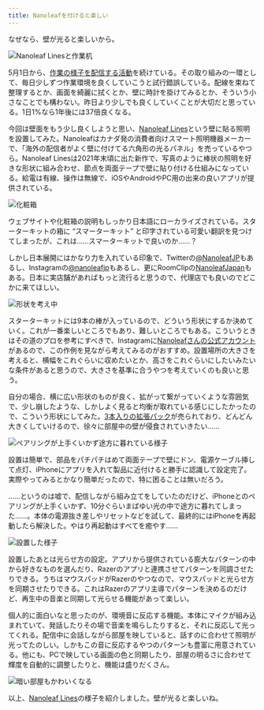 ```yaml
---
title: Nanoleafを付けると楽しい
---
```

なぜなら、壁が光ると楽しいから。

![](https://lh3.googleusercontent.com/docs/ADP-6oHs5vyvEONo9EBwt9IiwSME3LVAdVp3KJtNIjCiSxUy_tSYjmjjtTyxDYb3S2-xFqOkuVq7i2N3AD9aoou7XsxPLYpRTrvKgwWIsaxS6bb0bax4gIbgRArhtAe4mpW5Q7Ua6x6W2ijibSKuu8tJMhoLXc2rjyOUxDFUtdotLFosXWSgOEtANijA2SgjFxUt7S52aNCCOehast3j1xweo3alseSNcARPZClxDMBX270BNcxQWc--Q-MlRuIiyBb5K-2Uzx8HGY3KB2yxnNoLxckYZbCNtRL5ZZw6HdeguuvGi5qyzRvj7RWeMWG8ucmaLqUfwQ5LxZW9Ga2uDgA9HessVBtPbnFx-fX_7s7Rk1m1TFgVJnZ4j9JBqcR7o0A3FH-hcHkqgDg6CGlT_PxzDTCgjJUgHHujkRrCqe2_SBRVdbf7cOG2K7_xf5oGFH4PxPx1w0P6cRsGNY0yLEDrKzR4rddmRqt-WLF6bWmPx70H9_79Ey9nHFuWu5uVbmq5qXZUV7cA9hrsBthz2hdzYVBz77Jlp-U9gf3NDAT8BgB5TCo4gy4eyFT_b6JlUQiSM7wsZV-FgOzp96S7xzk7nLLV-AgZGRpTEvIpzQ8qh-HXh1-XKDGHgJDk7T7saHMsnYGC23oOWaU6o7hCMOy0DEUct2QCwEd3ZP2LkQFtM3sc552e_Smlj1ASoS2DA2w-HjgTrSdq-TjfUY_AsCebhU4rZ3_RawZwoTLxDGD5rmRa5a63eoagUOsLsqSyotjtR7Jxz7A-smj7Z8gsLR4jDpukHzaek3TanBJIWgJXfG6qhw9bYDG_uLajSfBg8DybF1b-d7mFYp2-gdmH2zOahs0QUNC52yjBCl0Ucx5fdMx8nKwSWdmgwV2Hib9W07MWwd29VGJYdJY8b8c7HBY2udi2_QjpkvfQQlwewgHUon0j1IhYYWepGxmuFuhwXH5ZYKUybbmzCV1QNDrSryF0Qg3Jz_oNwDsPW2yOyxruSA8leCxgAoLbH9ezkz_D0RsccjFFqOAs4htgnqAH9x0UBf67wXJuqtvo-Xx-RRoKc8RCBcuD8-a-mSBCwAShr920INnSS-fxITlEA8jZ9wns_zSd5cwHWM4JoDkM5gaGCI3O8IMS7Hps6uYSg79dWtT0YMez9P3rjG9-9X1yUqKo1RvCe3_ETF8OTRxzb2wpFxBCUTpaUrrvOIDYro-eZZAM2NfmgdFvHT5EoSGY3m1Eu7bm0OZorF41cKruom2Al3WYKGGT7Q "Nanoleaf Linesと作業机")

5月1日から、[作業の様子を配信する活動](https://www.youtube.com/c/r7kamura)を続けている。その取り組みの一環として、毎日少しずつ作業環境を良くしていこうと試行錯誤している。配線を束ねて整理するとか、画面を綺麗に拭くとか、壁に時計を掛けてみるとか、そういう小さなことでも構わない。昨日より少しでも良くしていくことが大切だと思っている。1日1%なら1年後には37倍良くなる。

今回は壁面をもう少し良くしようと思い、[Nanoleaf Lines](https://www.amazon.co.jp/dp/B09MS3359S)という壁に貼る照明を設置してみた。Nanoleafはカナダ発の消費者向けスマート照明機器メーカーで、「海外の配信者がよく壁に付けてる六角形の光るパネル」を売っているやつら。Nanoleaf Linesは2021年末頃に出た新作で、写真のように棒状の照明を好きな形状に組み合わせ、節点を両面テープで壁に貼り付ける仕組みになっている。給電は有線、操作は無線で、iOSやAndroidやPC用の出来の良いアプリが提供されている。

![](https://lh3.googleusercontent.com/docs/ADP-6oHpmRZVkeHT3qvaKTudfSVra17plePHreyXkBsOfEjDCg4B_NBDGvOcHzw8XgCzqwPenl4_fqw0S3Tc1OWSFdLVEkuYq0X46xL24EGzBTpza6m_xRzMoDxxsaZmdQKT5uT7ryM3mT47ZcarPsdf-X4pLZSwI7EzupstM6b_Bjv4aFEeLEtSk7IpleQiEigox5g8wiDvOvL8GsuR9q7AgAOc_P8ZhOiL8GXKyJBrCTTZ8oHBdoFYhratlQkPGJ7Z7LQnUzGFsKGFj-Gx0swkrYynn0T9AN10O5mG3uZ7G21zlW4tWBS876pjuEbR-sZrz1_dvWUFQvyQUEsjf7VVFhHTD2k6uHGajSX-Md2Ig8aaLdft3tpkaEkwUQjW4u7Ix0baASs1UmkPG7ePaeqy1tgfpWzteLmoSETaYOdtBrcz2Uu1Gzv8ebx9ghXX_9ydTxPoS7N_OsIrfThQYZ7cDmSPTI1lTnw-TmRUkTIQG-78vHjj7t5Cto5bCZNUuvvcaz27uiIqtylDDZfE8dZ8i0xL4mhr_u_C2iS_ha5sNzKLafUopqFml03QrDaD0kNhwuPVOsJ8zkedf3PHX637HVygmNjQF3rKCn5NzlsQMeXX7dxQESXit_QSZ2M2hsWJSTM_POTWFV6AjKGxpAzbm8DkuTlMcn-PLDjZ8BgPXG7-yXM8kGEgXNRziVpHPgTu1MixNu-3xGTSJpgv4syk9iz33CA7Wsf8TbxEnmZ8wnc3EXUlLuonrSt79mRH8m5pqtfmX962dXTlb42D4clMMdmnSYgDQkmfz6JmlcgG2qRo6N3Ytug92EB6D8wy4a6Q8SodRgk4xnQmqjbQ9F-GP7JzK0zYqGAAIQZfIjlYfhv3v4P6--0LDED2UX6Gt98HFkiDyrbyMTFRv6yEXjriiwWjrlOIGY7NdkLges6LODvLYD804bo750TFZHz7BOu5VZyx8KImjQxWT35VN_eLgXYweKSUTpwCTJRjXsR1oLfJ6wfuAwx8KbDbBDuifJ4-1SJySqFd0iCr3e_zqmlbiEpb3XKwwhiIuxNmvHlyfCVgcB07Ihw9ApkE7_Iyiy45hpHEEW8UQNj6w2fNbhVDUjes2y-thdYCxi_GvcfC-VlR5gNEvhsSwJICdyPMxDf9N-MG60e9O-UbvxCYsCUjw3ZUkaFwBC6mRlSIktfe3bj_Q7Tfy0aSaycsSeO8zz7_G9sl-1yi-wzjCdaTgnQfZ3PVaJjN2l91BC95BCsMnEzOsvYocQ "化粧箱")

ウェブサイトや化粧箱の説明もしっかり日本語にローカライズされている。スターターキットの箱に “スマーターキット” と印字されている可愛い翻訳を見つけてしまったが、これは……スマーターキットで良いのか……？

しかし日本展開にはかなり力を入れている印象で、Twitterの[@NanoleafJP](https://twitter.com/NanoleafJP)もあるし、Instagramの[@nanoleafjp](https://www.instagram.com/nanoleafjp/)もあるし、更にRoomClipの[NanoleafJapan](https://roomclip.jp/myroom/5824865)もある。日本に実店舗があればもっと流行ると思うので、代理店でも良いのでどこかに来てほしい。

![](https://lh3.googleusercontent.com/docs/ADP-6oFZ8h27mpozwl-scSc8r_150WJyh9mrAAxFWKTl0M_DFYHQI11ryg2kX7sJpoylpQEQSbUfqiWfx_Bbn5fDxVItOtZp42SCVyUjRiigw9ui9OIf9PmoJgOH3R8KNMcskaTmOfj5gOUShLv1F4FYi3kI_FFoaPs8vNpTpvAoKR7ufZTYfmkG-kNcJUBh6P_pVKmqJFjW6CkP9G-bpt4LsiHvUzGgPx1fZBCkjYP9bxlbGIZrD7hdkbfu3Mx_3FprCnCQkHZj9oMIgSy4gWA2sy_ODhBa8SESYpZ7d7rRFcKlZeBVjta5tkhsTD5OU--teDW1KJXtfqQ90kR12bIbkp6fiaWSRTCiqEUC9wHfCd10KC1W80Vg-6p4j07L3aPgUzByPWEEAHnxO0oZRYCpQckDqQMcmduqRAxECSbZ_WgdG02FGXpz_ITYmsbvnV8-QU63Jnvn9NaSqf_cnM995ZvI0Ji5t3bEFUF2N06fiBe9k0SlCoQrURF_jlG9Bz8BHp63DKKiKjtqbeqvgVUtOIzrAvrvPubYqqQMHpAqohMtRbY7uPMT9P1nJOyZidCrPAkNwiOt7BC0Q_Z8PmXtWqV5eKPSEnsAyrt3orQ8ZXTviCs2GqG1-8ecjLpejqOtzFvg66xi3hGlsI4QFzo_j9J2kEWuJ3SUvsh3DzlVdpSLCaDVoJxhuAPh6S0A-Fd47IkV-kkzEthEhhyzQ3aB7V3NemlWMuaERC_ovZb4ehSKnWfvxxvRFbmw_4DHO1mbXYQNVxqu7OcExibONZpD4mG2kXNjhchUqFen0BoF5uC9oITKfpVK4CXeskk253FpxA0cJU7ADEoBDvx3jgHYSakWI9z5_jvNSby0rJCvA-KPVlyXx24bNefravzS7G8TJCsn8fq1cG4gdyS9sD0IVepq3ZApYmHXDXg3KfdNH53Ha3J6OMbzvvz7GrO-zs_AQ9kxZwHYDL34cTbqq-zyOU75ssQjuzK4EFICEtPEqZWmsx99lu2ytpH6frDfhMcO5Po0KvsLdTynR__6fE6aBFN63JMJxc48-8Fz064TxIqU1BQZMvW61lnUUt654mktIA_qxnyau7z8mXJpoqAURYAjmBZz5tHac6zj0X6RRShq4m2y0oWD0hHvUmLd4uRHMO0pcqbOL0PSO1QdpjgmZQwf4KF8EwLHKvWMXoLROaIvHju9Xk4Gd5420UoawKA72eWtGbvdzMsEzIGU2Os7HD13DhVzOPk2T7aI12uQHWhWPl3f "形状を考え中")

スターターキットには9本の棒が入っているので、どういう形状にするか決めていく。これが一番楽しいところでもあり、難しいところでもある。こういうときはその道のプロを参考にすべきで、Instagramに[Nanoleafさんの公式アカウント](https://www.instagram.com/nanoleaf/)があるので、この作例を見ながら考えてみるのがおすすめ。設置場所の大きさを考えると、横幅をこれぐらいに収めたいとか、高さをこれぐらいにしたいみたいな条件があると思うので、大きさを基準に合うやつを考えていくのも良いと思う。

自分の場合、横に広い形状のものが良く、拡がって繋がっていくような雰囲気で、少し崩したような、しかしよく見ると均衡が取れている感じにしたかったので、こういう形状にしてみた。[3本入りの拡張パック](https://www.amazon.co.jp/dp/B09JHSG2R5)が売られており、どんどん大きくしていけるので、徐々に部屋中の壁が侵食されていきたい……

![](https://lh3.googleusercontent.com/docs/ADP-6oGrCE9fyWVphB_O6NlzPGxOlYvxqyxTncsDQVIb3r-0YQ9Jl5B5tx7LINIjtP8ahwvZJuNriOPzNRDkJ5Hx1Dy9yzEqMnK2wSgx2PgHBan8SN8ZohvEKNMhTQwzfm8YkcJrNyEnOLAffobHjiBhfTwzETxqKhHxmTFGxh_Ybs7pTRcnW_CgOjgjjfPwljxLT0Uc6jgYZOFSUBAcYPqxKXaqNdSeXNbbASk5YA49daAOdNBwEBc9v85dHTud5aHxcvSz7Rmxfsi1snCKeuvh-eLwy0snCjuxjoai4QowfP0KuxHGaFA4SCJZ80JxG-xepFSx2xCIB2QCsnwIk69qbfdUZ5-JxM8_VjWv-CHHv9G5bUnxBR6Wc0QMnutWpp4yjf2NfQk8W51-1wKRnH-DHykkDvAQ9zKljA_OYxTd03UeaX72-0B8t16h5hxGFjBqy8uxFMhRouBfHwdLOo22UjU8oAZwep7VnqBgzNuv70xAxJjEdZ4IzYhBWx735dVY5EqEh_GGZgkwtu0fecDmAcP3mFfDLSFbb7Iv4T3MBhlG-coO6R_s9PnW8zZ1O9FTJgWf1UteOg_L_zlU8_5x761zEIuC2WdgvjTNEly5ZSs3PFiOsYIDy3PEH1wpsrrX6d4XUL9s9-TFMVmbZdIzzo2MWGIXtGKC9K11hRcgiwonH93x6iGcamSaxp38Gh7ZNi_D4GgW7BgMsSzqG_AO3zqJtHLGXbfFXdlEOLD0296BweS9IbqSnXJKYCabkaRG86bZ_5NKHDRr7Req4Vgp7dVTpzc3yWfEF2mdmAbP5PWqLQOsUirGQvCPPuWf4VuScxAD54zadAoj1t0kflLrFKG_XIvKw1lNw3y7AaiQNNMDr9oWk6cqOAWLQxrAEnXuFD4OTteV2_kCMb5v8j394F1-KgynabsefBZUx0UlVH-kPZ450ru2kIS5mzh4_-miokmB6e3-J4j8nL506G262FwYJNu1wd7lEO1UQ0LiljX40ERhwyqSiKl-001n98fdm6s6um8_b2RMFUdomKcZiMwmHlKiEVg1NJxuZN4tJUYwk5aM3E0zJYWf3jKDBghNzTyo0C5oWZSsaUa7mpl8_-s-sTT2atILDQujfgBnk2eUCjXIJu2U7YLy1b51fwS1EnYN6oACRO6Y6U-LRATWwN8vBa_S9SSyfvpRLkvEGsFihnVR6VVo0rJQTLr6_po2JqYLiR8qOzwVWQqaz4kKVz78XogGL_Zq0EmL2PnqZkL1tSG0 "ペアリングが上手くいかず途方に暮れている様子")

設置は簡単で、部品をパチパチはめて両面テープで壁にドン、電源ケーブル挿して点灯、iPhoneにアプリを入れて製品に近付けると勝手に認識して設定完了。実際やってみるとかなり簡単だったので、特に困ることは無いだろう。

……というのは嘘で、配信しながら組み立てをしていたのだけど、iPhoneとのペアリングが上手くいかず、10分ぐらいまばゆい光の中で途方に暮れてしまった……。本体の電源抜き差しやリセットなどを試して、最終的にはiPhoneを再起動したら解決した。やはり再起動はすべてを癒やす……

![](https://lh3.googleusercontent.com/docs/ADP-6oG9PmxtQxY8wEi_V0gvhz1O22sulepWm2056djrYnHW7BU8nctPiAsAJf2JCMUwrsB38VuRP_C8MyBVs401QtCwa91tzCltv5xX8ZCMoLWsIiyhiPeZVggfa7l9V-eP7asjlp4jJxoeLnpRR2kTN9_Vn0FMCSo-aL9Rk__RGTIhPui6WCdyRFcF9TyuOtc2bILinDIy3O70uuuvjAphhCytCplUg3RWdsVYxs2WtIo81VL1AOivf45qXNg6Ym9YsqlF5nb9dJX1mA8uFJWx3ha5TL6BLAYbRbUSeHMik3w6LJC0Ty6rClJYyLm_0X5sjp8Jv2qr9Phjres91u6FJG9hqBuQDudZQrH5mdOTAG4XYfweZlqgqMtNdZXzEMOWAEPi9yGOaWm3ZRvHHBG2SzbuhSn1LuJoxswtfe3TsY6YR6n31L91E9MfQqC3KD84avniDh31gTTmwO9ul1i2UIpOV_qu2yg41PhTpj04U0mmjpI0q-5dU5dYiyytbgdYTyAadH7QIk29wFn31sY9KgbGfjgMVHrpg_hZqrw8W8grdX_S4KLKamEHheUL6Vi8hfDdGZc9MV3UYsZIG5eucTw3Nf0uCruM4wQAlHegX5uqIQxqaGzsUJGxkmbVQBm458ioeIfNhbqoQrFYgZTY7ltj8g-aIuLD6DEPvWgGubibOGVeQdvf4NjycENO40DSfD67NVACGk9xKg5l93pLv6lbJmwqhwvHnoSu4wRM4bkh0suceK3eDRH66ysTjBOKQsWLJxdmBaLmdF4ODUsCz8IWIsVnRC0BCg7eJn7iQDX3hAwGP50dHqULVhG4RodOkoyQ7npQs9lEJPkHcTqsHso6HwECY4r0pv9TT7IngtCuXf2JpgRDd5Z6n7iLxiE_sYjomOTDAN9zBE0RnjD7wm6rnDz1o8TUw6EJSqlIAs-fXOKb3cdQd6L5jGnhD8t7OlKNk1pvkd_t9amMzCtzQul2Ramgjtu_I8lyagSXuvX7l93Q09cVg5ZVtvu8UESlQmTVFXdAk3sjBnNig7Awz-l124TqjSkOWjALaReNxy2jFatQggpbxrRr3C1qsP8z60pSBI77qs2qmQpTQ6B2-k8qjU43t-CwS1W_tw6rNIshLAxgJCcTznbENN1fbHCjI_pGWebXSaXiTEsOXHZdP1DLAUa9U-NtungbR6XbJHtXk1JpNxJgTwy26T3I6dwYq3qXEUgYgiK_NiKT3CsIH2kG-9DGf031wExykZbzm0IqTj76qg "設置した様子")

設置したあとは光らせ方の設定。アプリから提供されている膨大なパターンの中から好きなものを選んだり、Razerのアプリと連携させてパターンを同調させたりできる。うちはマウスパッドがRazerのやつなので、マウスパッドと光らせ方を同期させたりできる。これはRazerのアプリ主導でパターンを決めるのだけど、再生中の音楽と同期して光らせる機能があって楽しい。

個人的に面白いなと思ったのが、環境音に反応する機能。本体にマイクが組み込まれていて、発話したりその場で音楽を鳴らしたりすると、それに反応して光ってくれる。配信中に会話しながら部屋を映していると、話すのに合わせて照明が光ってたのしい。しかもこの音に反応するやつのパターンも豊富に用意されている。他にも、PCで映している画面の色と同期したり、部屋の明るさに合わせて輝度を自動的に調整したりと、機能は盛りだくさん。

![](https://lh3.googleusercontent.com/docs/ADP-6oE3dcONABIVo5WzkC4oWvHWYwSOh194QoaOeJDJ1Dmj6iSbH5YAgUzxwqDuEoT0sn4EHmvKQ3QGNaB0VT1dUCZvyLkfmdjIUfRY6dPI6CIovoeQZUei_FKkIvTOycWLDTxEFl21jYBQYEtrsamuEGx_m8wMD7cD0lzqQpmapAw_KBtxVorKDD5nDZ6CKKxZUHZK0wgaix9K09P031o7xbwM2vXSFhQYeruvqMfFAzNG369Mox2bjiI6hRKfBipaWOybXc9PAXrDaqTyLw4PfAIIR-fSH1l0HXbxWTsrc7rHb-vrT-9DkyK0rNHFle8Q5fVImJFl2jdnqcjO8xl4UlJ8z-yKO-hdq7Lgdtd5EnRKTtd29DUU6d7sWtzF7hIm394Fz16-ZnMIPMQUtMoStOb1_DwhN-O2QXHTPshs-LpNyN3pDF6Hm19oaTXPTH9A22dG0d4inJtAE9_Ks7P_k_QohmE1a0z8i568wthzQLCOwr4LsgND4a2SfPOTChEcxSawwTbbHo1mSNvAfHQ3ehnjRFmENRRiZ9jlehZ1RWlNZq4abh5vhYK298QCD6qQCl62oWLaQpuGzJVUK9TRaknLxS4WFFb8MLJC9__CmowqSZ1SXWJwkO-hoaRya1mWlbqp-oWWTYjXzlbeQja7eDzHBm6vn7U1qzT9uN62_6u4VMBUEMaiz_aInvH4xYtVYoN0pA1uNvZAyM-HSivQj7iccy9VwCAocp7bjK6MzGiamj3B0Om9kdyocmpS3SPKnbesYi6MJeUN9ycFUwHEbqFiWVf0WMqKTqKWyFyTVcYDfDife6Okf50FpBrcW2yV3vfbly8uyetWJCoCIUOZBzaSsRAOC_dsWEnkmiupumkadSv-BOB13CIIumU0O6pIkYqA1K5DlBJpiSGUjGCP9s_by4Fer8KaD5Jcyb3TrLvK0JxkzxI-6OZOQ82SpytEdAn-1OuerFlSjfNo3q7ruedR9Sk34a7hNuhp_kUwtFHxpoeQznqLCLgHl46td6QlFy1qMkLVH20cKe9nvbgg3C2WVEuL2veQGmEsJjW3yk4XczJPVEruMvsxKSUKFOyEzwZSbE5pDXe2--d0_kI7PQGC-2KQ4NWBexEIWP_C2r4S6CyytUoX_Sin2D0AlqNM7YcEkDe8DQ6rat77p5qQEvcCUWOx8kdbQtewR0sHTSJSq4rv_xeDy7lLefyzFoteqsB_jIRRsCE91gDX_XZv2epHmQGEiiyT-60s6wraGCtJr479nA "暗い部屋もかわいくなる")

以上、[Nanoleaf Lines](https://www.amazon.co.jp/dp/B09MS3359S)の様子を紹介しました。壁が光ると楽しいね。
